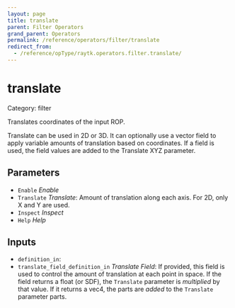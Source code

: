 ```yaml
---
layout: page
title: translate
parent: Filter Operators
grand_parent: Operators
permalink: /reference/operators/filter/translate
redirect_from:
  - /reference/opType/raytk.operators.filter.translate/
---
```


# translate

Category: filter



Translates coordinates of the input ROP.

Translate can be used in 2D or 3D.
It can optionally use a vector field to apply variable amounts of translation based on coordinates.
If a field is used, the field values are added to the Translate XYZ parameter.

## Parameters

* `Enable` *Enable*
* `Translate` *Translate*: Amount of translation along each axis. For 2D, only X and Y are used.
* `Inspect` *Inspect*
* `Help` *Help*

## Inputs

* `definition_in`: 
* `translate_field_definition_in` *Translate Field*:  If provided, this field is used to control the amount of translation at each point in space. If the field returns a float (or SDF), the `Translate` parameter is *multiplied* by that value. If it returns a vec4, the parts are *added* to the `Translate` parameter parts.